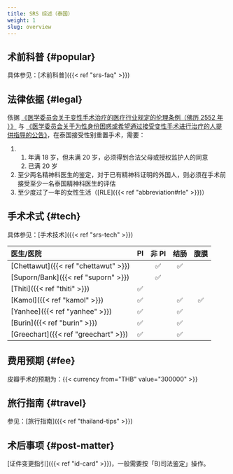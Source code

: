 ```yaml
---
title: SRS 综述（泰国）
weight: 1
slug: overview
---
```


## 术前科普 {#popular}

具体参见：[术前科普]({{< ref "srs-faq" >}})

## 法律依据 {#legal}

依据 [《医学委员会关于变性手术治疗的医疗行业规定的伦理条例（佛历 2552 年 ）》](https://www.tmc.or.th/download/jul09-02.pdf) 与 [《医学委员会关于为性身份困惑或希望通过接受变性手术进行治疗的人提供指导的公告》](http://www.thailawforum.com/Guidelines-sex-change-operations.html)，在泰国接受性别重置手术，需要：

<!-- markdownlint-disable -->

1. 1. 年满 18 岁，但未满 20 岁，必须得到合法父母或授权监护人的同意
   1. 已满 20 岁
1. 至少两名精神科医生的鉴定，对于已有精神科证明的外国人，则必须在手术前接受至少一名泰国精神科医生的评估
1. 至少度过了一年的女性生活（[RLE]({{< ref "abbreviation#rle" >}})）

<!-- markdownlint-enable -->

## 手术术式 {#tech}

具体参见：[手术技术]({{< ref "srs-tech" >}})

<!-- prettier-ignore-start -->

| 医生/医院 | PI | 非 PI | 结肠 | 腹膜 |
| :--- | :---: | :---: | :---: | :---: |
[Chettawut]({{< ref "chettawut" >}}) |         | &#9989; | &#9989; |         |
[Suporn/Bank]({{< ref "suporn" >}})  |         | &#9989; |         |         |
[Thiti]({{< ref "thiti" >}})         | &#9989; |         |         |         |
[Kamol]({{< ref "kamol" >}})         | &#9989; |         | &#9989; | &#9989; |
[Yanhee]({{< ref "yanhee" >}})       | &#9989; |         | &#9989; |         |
[Burin]({{< ref "burin" >}})         | &#9989; |         | &#9989; |         |
[Greechart]({{< ref "greechart" >}}) | &#9989; |         | &#9989; |         |

<!-- prettier-ignore-end -->

<!--不完全确定，需要更新-->

## 费用预期 {#fee}

皮瓣手术的预期为：{{< currency from="THB" value="300000" >}}

## 旅行指南 {#travel}

参见：[旅行指南]({{< ref "thailand-tips" >}})

## 术后事项 {#post-matter}

[证件变更指引]({{< ref "id-card" >}})，一般需要按「B)司法鉴定」操作。
